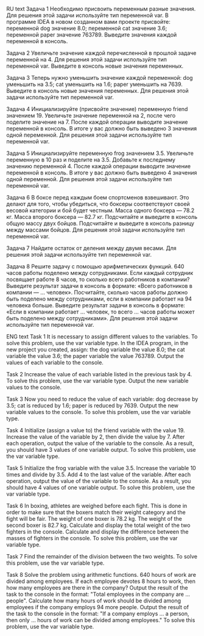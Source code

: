 RU text
Задача 1
Необходимо присвоить переменным разные значения. Для решения этой задачи используйте тип переменной var.
В программе IDEA в новом созданном вами проекте присвойте:
переменной dog значение 8.0;
переменной cat значение 3.6;
переменной paper значение 763789.
Выведите значения каждой переменной в консоль.

Задача 2
Увеличьте значение каждой перечисленной в прошлой задаче переменной на 4. Для решения этой задачи используйте тип переменной var.
Выведите в консоль новые значения переменных.

Задача 3
Теперь нужно уменьшить значение каждой переменной:
 dog уменьшить на 3.5;
 cat уменьшить на 1.6;
 paper уменьшить на 7639.
Выведите в консоль новые значения переменных. Для решения этой задачи используйте тип переменной var.

Задача 4
Инициализируйте (присвойте значение) переменную friend значением 19.
Увеличьте значение переменной на 2, после чего поделите значение на 7.
После каждой операции выводите значение переменной в консоль. В итоге у вас должно быть выведено 3 значения одной переменной.
Для решения этой задачи используйте тип переменной var.

Задача 5
Инициализируйте переменную frog значением 3.5.
Увеличьте переменную в 10 раз и поделите на 3.5. Добавьте к последнему значению переменной 4.
После каждой операции выводите значение переменной в консоль. В итоге у вас должно быть выведено 4 значения одной переменной.
Для решения этой задачи используйте тип переменной var.

Задача 6
В боксе перед каждым боем спортсменов взвешивают. Это делают для того, чтобы убедиться, что боксеры соответствуют своей весовой категории и бой будет честным.
Масса одного боксера — 78.2 кг.
Масса второго боксера — 82.7 кг.
Подсчитайте и выведите в консоль общую массу двух бойцов.
Подсчитайте и выведите в консоль разницу между массами бойцов. Для решения этой задачи используйте тип переменной var.

Задача 7
Найдите остаток от деления между двумя весами. Для решения этой задачи используйте тип переменной var.

Задача 8
Решите задачу с помощью арифметических функций.
 640 часов работы поделено между сотрудниками. Если каждый сотрудник посвящает работе 8 часов, то сколько всего работников в компании? Выведите результат задачи в консоль в формате: «Всего работников в компании — … человек».
 Посчитайте, сколько часов работы должно быть поделено между сотрудниками, если в компании работает на 94 человека больше. Выведите результат задачи в консоль в формате: «Если в компании работает … человек, то всего … часов работы может быть поделено между сотрудниками».
Для решения этой задачи используйте тип переменной var.

ENG text
Task 1
It is necessary to assign different values to the variables. To solve this problem, use the var variable type.
In the IDEA program, in the new project you created, assign:
the dog variable the value 8.0;
the cat variable the value 3.6;
the paper variable the value 763789.
Output the values of each variable to the console.

Task 2
Increase the value of each variable listed in the previous task by 4. To solve this problem, use the var variable type.
Output the new variable values to the console.

Task 3
Now you need to reduce the value of each variable:
dog decrease by 3.5;
 cat is reduced by 1.6;
paper is reduced by 7639.
Output the new variable values to the console. To solve this problem, use the var variable type.

Task 4
Initialize (assign a value to) the friend variable with the value 19.
Increase the value of the variable by 2, then divide the value by 7.
After each operation, output the value of the variable to the console. As a result, you should have 3 values of one variable output.
To solve this problem, use the var variable type.

Task 5
Initialize the frog variable with the value 3.5.
Increase the variable 10 times and divide by 3.5. Add 4 to the last value of the variable.
After each operation, output the value of the variable to the console. As a result, you should have 4 values of one variable output.
To solve this problem, use the var variable type.

Task 6
In boxing, athletes are weighed before each fight. This is done in order to make sure that the boxers match their weight category and the fight will be fair.
The weight of one boxer is 78.2 kg.
The weight of the second boxer is 82.7 kg.
Calculate and display the total weight of the two fighters in the console.
Calculate and display the difference between the masses of fighters in the console. To solve this problem, use the var variable type.

Task 7
Find the remainder of the division between the two weights. To solve this problem, use the var variable type.

Task 8
Solve the problem using arithmetic functions.
 640 hours of work are divided among employees. If each employee devotes 8 hours to work, then how many employees are there in the company? Output the result of the task to the console in the format: "Total employees in the company are ... people".
 Calculate how many hours of work should be divided among employees if the company employs 94 more people. Output the result of the task to the console in the format: "If a company employs ... a person, then only ... hours of work can be divided among employees."
To solve this problem, use the var variable type.
